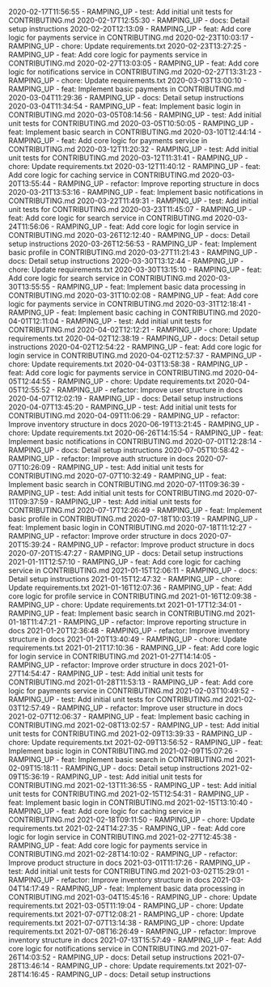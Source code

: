 2020-02-17T11:56:55 - RAMPING_UP - test: Add initial unit tests for CONTRIBUTING.md
2020-02-17T12:55:30 - RAMPING_UP - docs: Detail setup instructions
2020-02-20T12:13:09 - RAMPING_UP - feat: Add core logic for payments service in CONTRIBUTING.md
2020-02-23T10:03:17 - RAMPING_UP - chore: Update requirements.txt
2020-02-23T13:27:25 - RAMPING_UP - feat: Add core logic for payments service in CONTRIBUTING.md
2020-02-27T13:03:05 - RAMPING_UP - feat: Add core logic for notifications service in CONTRIBUTING.md
2020-02-27T13:31:23 - RAMPING_UP - chore: Update requirements.txt
2020-03-03T13:00:10 - RAMPING_UP - feat: Implement basic payments in CONTRIBUTING.md
2020-03-04T11:29:36 - RAMPING_UP - docs: Detail setup instructions
2020-03-04T11:34:54 - RAMPING_UP - feat: Implement basic login in CONTRIBUTING.md
2020-03-05T08:14:56 - RAMPING_UP - test: Add initial unit tests for CONTRIBUTING.md
2020-03-05T10:50:05 - RAMPING_UP - feat: Implement basic search in CONTRIBUTING.md
2020-03-10T12:44:14 - RAMPING_UP - feat: Add core logic for payments service in CONTRIBUTING.md
2020-03-12T11:20:32 - RAMPING_UP - test: Add initial unit tests for CONTRIBUTING.md
2020-03-12T11:31:41 - RAMPING_UP - chore: Update requirements.txt
2020-03-12T11:40:12 - RAMPING_UP - feat: Add core logic for caching service in CONTRIBUTING.md
2020-03-20T13:55:44 - RAMPING_UP - refactor: Improve reporting structure in docs
2020-03-21T13:53:16 - RAMPING_UP - feat: Implement basic notifications in CONTRIBUTING.md
2020-03-22T11:49:31 - RAMPING_UP - test: Add initial unit tests for CONTRIBUTING.md
2020-03-23T11:45:07 - RAMPING_UP - feat: Add core logic for search service in CONTRIBUTING.md
2020-03-24T11:56:06 - RAMPING_UP - feat: Add core logic for login service in CONTRIBUTING.md
2020-03-26T12:12:40 - RAMPING_UP - docs: Detail setup instructions
2020-03-26T12:56:53 - RAMPING_UP - feat: Implement basic profile in CONTRIBUTING.md
2020-03-27T11:21:43 - RAMPING_UP - docs: Detail setup instructions
2020-03-30T13:12:44 - RAMPING_UP - chore: Update requirements.txt
2020-03-30T13:15:10 - RAMPING_UP - feat: Add core logic for search service in CONTRIBUTING.md
2020-03-30T13:55:55 - RAMPING_UP - feat: Implement basic data processing in CONTRIBUTING.md
2020-03-31T10:02:08 - RAMPING_UP - feat: Add core logic for payments service in CONTRIBUTING.md
2020-03-31T12:18:41 - RAMPING_UP - feat: Implement basic caching in CONTRIBUTING.md
2020-04-01T12:11:04 - RAMPING_UP - test: Add initial unit tests for CONTRIBUTING.md
2020-04-02T12:12:21 - RAMPING_UP - chore: Update requirements.txt
2020-04-02T12:38:19 - RAMPING_UP - docs: Detail setup instructions
2020-04-02T12:54:22 - RAMPING_UP - feat: Add core logic for login service in CONTRIBUTING.md
2020-04-02T12:57:37 - RAMPING_UP - chore: Update requirements.txt
2020-04-03T13:58:38 - RAMPING_UP - feat: Add core logic for payments service in CONTRIBUTING.md
2020-04-05T12:44:55 - RAMPING_UP - chore: Update requirements.txt
2020-04-05T12:55:52 - RAMPING_UP - refactor: Improve user structure in docs
2020-04-07T12:02:19 - RAMPING_UP - docs: Detail setup instructions
2020-04-07T13:45:20 - RAMPING_UP - test: Add initial unit tests for CONTRIBUTING.md
2020-04-09T11:06:29 - RAMPING_UP - refactor: Improve inventory structure in docs
2020-06-19T13:21:45 - RAMPING_UP - chore: Update requirements.txt
2020-06-26T14:15:54 - RAMPING_UP - feat: Implement basic notifications in CONTRIBUTING.md
2020-07-01T12:28:14 - RAMPING_UP - docs: Detail setup instructions
2020-07-05T10:58:42 - RAMPING_UP - refactor: Improve auth structure in docs
2020-07-07T10:26:09 - RAMPING_UP - test: Add initial unit tests for CONTRIBUTING.md
2020-07-07T10:32:49 - RAMPING_UP - feat: Implement basic search in CONTRIBUTING.md
2020-07-11T09:36:39 - RAMPING_UP - test: Add initial unit tests for CONTRIBUTING.md
2020-07-11T09:37:59 - RAMPING_UP - test: Add initial unit tests for CONTRIBUTING.md
2020-07-17T12:26:49 - RAMPING_UP - feat: Implement basic profile in CONTRIBUTING.md
2020-07-18T10:03:19 - RAMPING_UP - feat: Implement basic login in CONTRIBUTING.md
2020-07-18T11:12:27 - RAMPING_UP - refactor: Improve order structure in docs
2020-07-20T15:39:24 - RAMPING_UP - refactor: Improve product structure in docs
2020-07-20T15:47:27 - RAMPING_UP - docs: Detail setup instructions
2021-01-11T12:57:10 - RAMPING_UP - feat: Add core logic for caching service in CONTRIBUTING.md
2021-01-15T12:06:11 - RAMPING_UP - docs: Detail setup instructions
2021-01-15T12:47:32 - RAMPING_UP - chore: Update requirements.txt
2021-01-16T12:07:36 - RAMPING_UP - feat: Add core logic for profile service in CONTRIBUTING.md
2021-01-16T12:09:38 - RAMPING_UP - chore: Update requirements.txt
2021-01-17T12:34:01 - RAMPING_UP - feat: Implement basic search in CONTRIBUTING.md
2021-01-18T11:47:21 - RAMPING_UP - refactor: Improve reporting structure in docs
2021-01-20T12:36:48 - RAMPING_UP - refactor: Improve inventory structure in docs
2021-01-20T13:40:49 - RAMPING_UP - chore: Update requirements.txt
2021-01-21T17:10:36 - RAMPING_UP - feat: Add core logic for login service in CONTRIBUTING.md
2021-01-27T14:14:05 - RAMPING_UP - refactor: Improve order structure in docs
2021-01-27T14:54:47 - RAMPING_UP - test: Add initial unit tests for CONTRIBUTING.md
2021-01-28T11:53:13 - RAMPING_UP - feat: Add core logic for payments service in CONTRIBUTING.md
2021-02-03T10:49:52 - RAMPING_UP - test: Add initial unit tests for CONTRIBUTING.md
2021-02-03T12:57:49 - RAMPING_UP - refactor: Improve user structure in docs
2021-02-07T12:06:37 - RAMPING_UP - feat: Implement basic caching in CONTRIBUTING.md
2021-02-08T13:02:57 - RAMPING_UP - test: Add initial unit tests for CONTRIBUTING.md
2021-02-09T13:39:33 - RAMPING_UP - chore: Update requirements.txt
2021-02-09T13:56:52 - RAMPING_UP - feat: Implement basic login in CONTRIBUTING.md
2021-02-09T15:07:26 - RAMPING_UP - feat: Implement basic search in CONTRIBUTING.md
2021-02-09T15:18:11 - RAMPING_UP - docs: Detail setup instructions
2021-02-09T15:36:19 - RAMPING_UP - test: Add initial unit tests for CONTRIBUTING.md
2021-02-13T11:36:55 - RAMPING_UP - test: Add initial unit tests for CONTRIBUTING.md
2021-02-15T12:54:31 - RAMPING_UP - feat: Implement basic login in CONTRIBUTING.md
2021-02-15T13:10:40 - RAMPING_UP - feat: Add core logic for caching service in CONTRIBUTING.md
2021-02-18T09:11:50 - RAMPING_UP - chore: Update requirements.txt
2021-02-24T14:27:35 - RAMPING_UP - feat: Add core logic for login service in CONTRIBUTING.md
2021-02-27T12:45:38 - RAMPING_UP - feat: Add core logic for payments service in CONTRIBUTING.md
2021-02-28T14:10:02 - RAMPING_UP - refactor: Improve product structure in docs
2021-03-01T11:17:26 - RAMPING_UP - test: Add initial unit tests for CONTRIBUTING.md
2021-03-02T15:29:01 - RAMPING_UP - refactor: Improve inventory structure in docs
2021-03-04T14:17:49 - RAMPING_UP - feat: Implement basic data processing in CONTRIBUTING.md
2021-03-04T15:45:16 - RAMPING_UP - chore: Update requirements.txt
2021-03-05T11:19:04 - RAMPING_UP - chore: Update requirements.txt
2021-07-07T12:08:21 - RAMPING_UP - chore: Update requirements.txt
2021-07-07T13:14:38 - RAMPING_UP - chore: Update requirements.txt
2021-07-08T16:26:49 - RAMPING_UP - refactor: Improve inventory structure in docs
2021-07-13T15:57:49 - RAMPING_UP - feat: Add core logic for notifications service in CONTRIBUTING.md
2021-07-26T14:03:52 - RAMPING_UP - docs: Detail setup instructions
2021-07-28T13:46:14 - RAMPING_UP - chore: Update requirements.txt
2021-07-28T14:16:45 - RAMPING_UP - docs: Detail setup instructions
